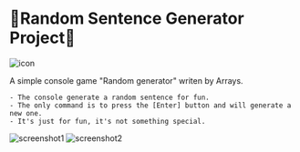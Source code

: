 # 🎲Random Sentence Generator Project🎲

![icon](https://user-images.githubusercontent.com/107346999/195399957-ddab36ba-68ad-4ec2-ba95-7568bd1c866b.jpg)


A simple console game "Random generator" writen by Arrays.

```
- The console generate a random sentence for fun.
- The only command is to press the [Enter] button and will generate a new one.
- It's just for fun, it's not something special.
```


![screenshot1](https://user-images.githubusercontent.com/107346999/195400672-1ac75ffb-98d9-4991-a484-18f4f7e1e076.png)
![screenshot2](https://user-images.githubusercontent.com/107346999/195400679-ad814d78-e212-4a6d-a674-8a1280812a96.png)


